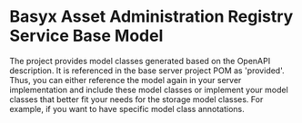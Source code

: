 # Basyx Asset Administration Registry Service Base Model

The project provides model classes generated based on the OpenAPI description. It is referenced in the base server project POM as 'provided'. Thus, you can either reference the model again in your server implementation and include these model classes or implement your model classes that better fit your needs for the storage model classes. For example, if you want to have specific model class annotations.